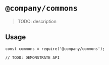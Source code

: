 # `@company/commons`

> TODO: description

## Usage

```
const commons = require('@company/commons');

// TODO: DEMONSTRATE API
```
